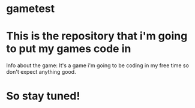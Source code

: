 # gametest

# This is the repository that i'm going to put my games code in
Info about the game: It's a game i'm going to be coding in my free time so don't expect anything good.
# So stay tuned!
